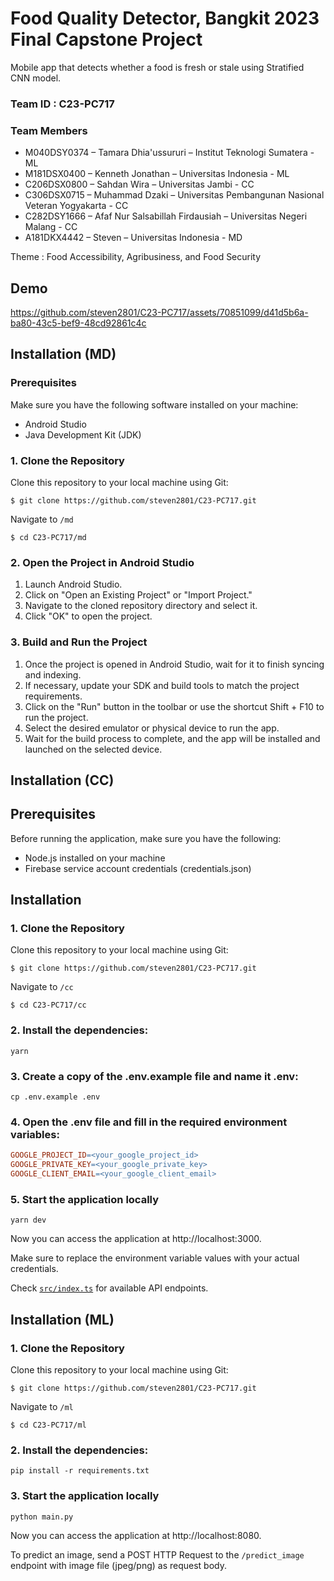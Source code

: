 # Food Quality Detector, Bangkit 2023 Final Capstone Project

Mobile app that detects whether a food is fresh or stale using Stratified CNN model.

### Team ID : C23-PC717

### Team Members

- M040DSY0374 – Tamara Dhia'ussururi – Institut Teknologi Sumatera - ML
- M181DSX0400 – Kenneth Jonathan – Universitas Indonesia - ML
- C206DSX0800 – Sahdan Wira – Universitas Jambi - CC
- C306DSX0715 – Muhammad Dzaki – Universitas Pembangunan Nasional Veteran Yogyakarta - CC
- C282DSY1666 – Afaf Nur Salsabillah Firdausiah – Universitas Negeri Malang - CC
- A181DKX4442 – Steven – Universitas Indonesia - MD

Theme : Food Accessibility, Agribusiness, and Food Security

## Demo

https://github.com/steven2801/C23-PC717/assets/70851099/d41d5b6a-ba80-43c5-bef9-48cd92861c4c

## Installation (MD)

### Prerequisites

Make sure you have the following software installed on your machine:

- Android Studio
- Java Development Kit (JDK)

### 1. Clone the Repository

Clone this repository to your local machine using Git:

```shell
$ git clone https://github.com/steven2801/C23-PC717.git
```

Navigate to `/md`

```shell
$ cd C23-PC717/md
```

### 2. Open the Project in Android Studio

1. Launch Android Studio.
2. Click on "Open an Existing Project" or "Import Project."
3. Navigate to the cloned repository directory and select it.
4. Click "OK" to open the project.

### 3. Build and Run the Project

1. Once the project is opened in Android Studio, wait for it to finish syncing and indexing.
2. If necessary, update your SDK and build tools to match the project requirements.
3. Click on the "Run" button in the toolbar or use the shortcut Shift + F10 to run the project.
4. Select the desired emulator or physical device to run the app.
5. Wait for the build process to complete, and the app will be installed and launched on the selected device.

## Installation (CC)

## Prerequisites

Before running the application, make sure you have the following:

- Node.js installed on your machine
- Firebase service account credentials (credentials.json)

## Installation

### 1. Clone the Repository

Clone this repository to your local machine using Git:

```shell
$ git clone https://github.com/steven2801/C23-PC717.git
```

Navigate to `/cc`

```shell
$ cd C23-PC717/cc
```

### 2. Install the dependencies:

```shell
yarn

```

### 3. Create a copy of the .env.example file and name it .env:

```shell
cp .env.example .env

```

### 4. Open the .env file and fill in the required environment variables:

```makefile
GOOGLE_PROJECT_ID=<your_google_project_id>
GOOGLE_PRIVATE_KEY=<your_google_private_key>
GOOGLE_CLIENT_EMAIL=<your_google_client_email>

```

### 5. Start the application locally

```shell
yarn dev
```

Now you can access the application at http://localhost:3000.

Make sure to replace the environment variable values with your actual credentials.

Check [`src/index.ts`](https://github.com/steven2801/C23-PC717/blob/main/cc/src/index.ts#LL16C1-L24C52) for available API endpoints.

## Installation (ML)

### 1. Clone the Repository

Clone this repository to your local machine using Git:

```shell
$ git clone https://github.com/steven2801/C23-PC717.git
```

Navigate to `/ml`

```shell
$ cd C23-PC717/ml
```

### 2. Install the dependencies:

```shell
pip install -r requirements.txt

```

### 3. Start the application locally

```shell
python main.py
```

Now you can access the application at http://localhost:8080.

To predict an image, send a POST HTTP Request to the `/predict_image` endpoint with image file (jpeg/png) as request body.
